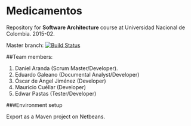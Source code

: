 # Medicamentos

Repository for **Software Architecture** course at Universidad Nacional de Colombia.
2015-02.

Master branch: [![Build Status](https://travis-ci.org/dwarandae/travis-broken-example.svg?branch=master)](https://travis-ci.org/dwarandae/travis-broken-example)


##Team members:

1. Daniel Aranda (Scrum Master/Developer).
2. Eduardo Galeano (Documental Analyst/Developer)
3. Óscar de Ángel Jiménez (Developer)
4. Mauricio Cuéllar (Developer)
5. Edwar Pastas (Tester/Developer)

###Environment setup

Export as a Maven project on Netbeans.

